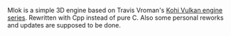 Mlok is a simple 3D engine based on Travis Vroman's [Kohi Vulkan engine series](https://youtube.com/playlist?list=PLv8Ddw9K0JPg1BEO-RS-0MYs423cvLVtj&si=z6T_65i46baU0yyW). Rewritten with Cpp instead of pure C. Also some personal reworks and updates are supposed to be done.
